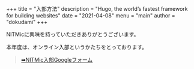 +++
title = "入部方法"
description = "Hugo, the world’s fastest framework for building websites"
date = "2021-04-08"
menu = "main"
author = "dokudami"
+++


NITMicに興味を持っていただきありがとうございます。

本年度は、オンライン入部というかたちをとっております。


>[➡NITMic入部Googleフォーム](https://forms.gle/hsbwtw6XqE9chdSK6)  
